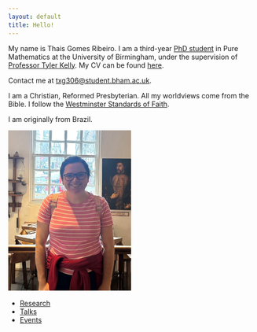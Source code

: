 ```yaml
---
layout: default
title: Hello!
---
```


My name is Thais Gomes Ribeiro. I am a third-year <a href="https://www.birmingham.ac.uk/staff/profiles/maths/phd-students/gomes-ribeiro-thais">PhD student</a> in Pure Mathematics at the University of Birmingham, under the supervision of <a href="https://sites.google.com/view/tylerkelly/home">Professor Tyler Kelly</a>. My CV can be found <a href="https://drive.google.com/file/d/1wdPRrOpC1WuNck5YwdvwlXUy1Zwwog_N/view?usp=drive_link">here</a>. 

Contact me at <a href="mailto:txg306@student.bham.ac.uk">txg306@student.bham.ac.uk</a>. 

I am a Christian, Reformed Presbyterian. All my worldviews come from the Bible. I follow the <a href="https://thewestminsterstandard.org/the-westminster-standards/">Westminster Standards of Faith</a>. 

I am originally from Brazil. 

<img src="phoot.jpg" alt="Me" width="250">

- [Research](/research/)
- [Talks](/talks/)
- [Events](/events/)
